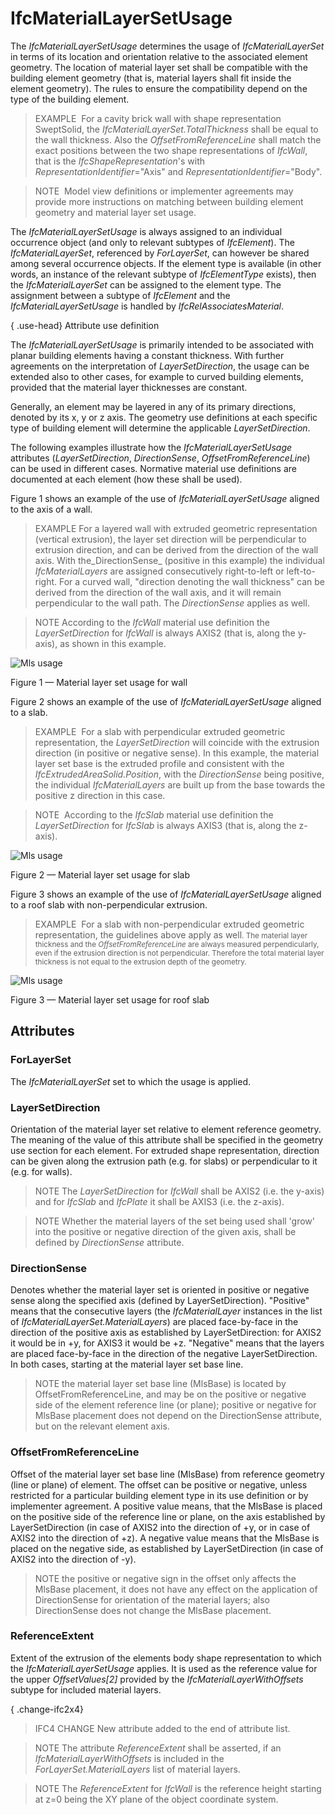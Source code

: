 # IfcMaterialLayerSetUsage

The _IfcMaterialLayerSetUsage_ determines the usage of _IfcMaterialLayerSet_ in terms of its location and orientation relative to the associated element geometry. The location of material layer set shall be compatible with the building element geometry (that is, material layers shall fit inside the element geometry). The rules to ensure the compatibility depend on the type of the building element.

> EXAMPLE  For a cavity brick wall with shape representation SweptSolid, the _IfcMaterialLayerSet.TotalThickness_ shall be equal to the wall thickness. Also the _OffsetFromReferenceLine_ shall match the exact positions between the two shape representations of _IfcWall_, that is the _IfcShapeRepresentation_'s with _RepresentationIdentifier_="Axis" and _RepresentationIdentifier_="Body".

> NOTE  Model view definitions or implementer agreements may provide more instructions on matching between building element geometry and material layer set usage.

The _IfcMaterialLayerSetUsage_ is always assigned to an individual occurrence object (and only to relevant subtypes of _IfcElement_). The _IfcMaterialLayerSet_, referenced by _ForLayerSet_, can however be shared among several occurrence objects. If the element type is available (in other words, an instance of the relevant subtype of _IfcElementType_ exists), then the _IfcMaterialLayerSet_ can be assigned to the element type. The assignment between a subtype of _IfcElement_ and the _IfcMaterialLayerSetUsage_ is handled by _IfcRelAssociatesMaterial_.

{ .use-head}
Attribute use definition

The _IfcMaterialLayerSetUsage_ is primarily intended to be associated with planar building elements having a constant thickness. With further agreements on the interpretation of _LayerSetDirection_, the usage can be extended also to other cases, for example to curved building elements, provided that the material layer thicknesses are constant.

Generally, an element may be layered in any of its primary directions, denoted by its x, y or z axis. The geometry use definitions at each specific type of building element will determine the applicable _LayerSetDirection_.

The following examples illustrate how the _IfcMaterialLayerSetUsage_ attributes (_LayerSetDirection_, _DirectionSense_, _OffsetFromReferenceLine_) can be used in different cases. Normative material use definitions are documented at each element (how these shall be used).

Figure 1 shows an example of the use of _IfcMaterialLayerSetUsage_ aligned to the axis of a wall.

> EXAMPLE For a layered wall with extruded geometric representation (vertical extrusion), the layer set direction will be perpendicular to extrusion direction, and can be derived from the direction of the wall axis. With the_DirectionSense_ (positive in this example) the individual _IfcMaterialLayers_ are assigned consecutively right-to-left or left-to-right. For a curved wall, "direction denoting the wall thickness" can be derived from the direction of the wall axis, and it will remain perpendicular to the wall path. The _DirectionSense_ applies as well.

> NOTE According to the _IfcWall_ material use definition the _LayerSetDirection_ for _IfcWall_ is always AXIS2 (that is, along the y-axis), as shown in this example.

![Mls usage](../../../../figures/ifcmateriallayersetusage_wall-01.png)

Figure 1 &mdash; Material layer set usage for wall

Figure 2 shows an example of the use of _IfcMaterialLayerSetUsage_ aligned to a slab.

> EXAMPLE  For a slab with perpendicular extruded geometric representation, the _LayerSetDirection_ will coincide with the extrusion direction (in positive or negative sense). In this example, the material layer set base is the extruded profile and consistent with the _IfcExtrudedAreaSolid.Position_, with the _DirectionSense_ being positive, the individual _IfcMaterialLayers_ are built up from the base towards the positive z direction in this case.

> NOTE  According to the _IfcSlab_ material use definition the _LayerSetDirection_ for _IfcSlab_ is always AXIS3 (that is, along the z-axis).

![Mls usage](../../../../figures/ifcmateriallayersetusage_slab-01.png)

Figure 2 &mdash; Material layer set usage for slab

Figure 3 shows an example of the use of _IfcMaterialLayerSetUsage_ aligned to a roof slab with non-perpendicular extrusion.

> EXAMPLE  For a slab with non-perpendicular extruded geometric representation, the guidelines above apply as well<small>. The material layer thickness and the <em>OffsetFromReferenceLine</em> are always measured
perpendicularly, even if the extrusion direction is not perpendicular. Therefore the total material layer thickness is
not equal to the extrusion depth of the geometry.</small>

![Mls usage](../../../../figures/ifcmateriallayersetusage_roofslab-01.png)

Figure 3 &mdash; Material layer set usage for roof slab

## Attributes

### ForLayerSet
The _IfcMaterialLayerSet_ set to which the usage is applied.

### LayerSetDirection
Orientation of the material layer set relative to element reference geometry. The meaning of the value of this attribute shall be specified in the geometry use section for each element. For extruded shape representation, direction can be given along the extrusion path (e.g. for slabs) or perpendicular to it (e.g. for walls).

> NOTE The _LayerSetDirection_ for _IfcWall_ shall be AXIS2 (i.e. the y-axis) and for _IfcSlab_ and _IfcPlate_ it shall be AXIS3 (i.e. the z-axis).

> NOTE Whether the material layers of the set being used shall 'grow' into the positive or negative direction of the given axis, shall be defined by _DirectionSense_ attribute.

### DirectionSense
Denotes whether the material layer set is oriented in positive or negative sense along the specified axis (defined by LayerSetDirection). "Positive" means that the consecutive layers (the _IfcMaterialLayer_ instances in the list of _IfcMaterialLayerSet.MaterialLayers_) are placed face-by-face in the direction of the positive axis as established by LayerSetDirection: for AXIS2 it would be in +y, for AXIS3 it would be +z. "Negative" means that the layers are placed face-by-face in the direction of the negative LayerSetDirection. In both cases, starting at the material layer set base line.
> NOTE the material layer set base line (MlsBase) is located by OffsetFromReferenceLine, and may be on the positive or negative side of the element reference line (or plane); positive or negative for MlsBase placement does not depend on the DirectionSense attribute, but on the relevant element axis.

### OffsetFromReferenceLine
Offset of the material layer set base line (MlsBase) from reference geometry (line or plane) of element. The offset can be positive or negative, unless restricted for a particular building element type in its use definition or by implementer agreement. A positive value means, that the MlsBase is placed on the positive side of the reference line or plane, on the axis established by LayerSetDirection (in case of AXIS2 into the direction of +y, or in case of AXIS2 into the direction of +z). A negative value means that the MlsBase is placed on the negative side, as established by LayerSetDirection (in case of AXIS2 into the direction of -y).
> NOTE the positive or negative sign in the offset only affects the MlsBase placement, it does not have any effect on the application of DirectionSense for orientation of the material layers; also DirectionSense does not change the MlsBase placement.

### ReferenceExtent
Extent of the extrusion of the elements body shape representation to which the _IfcMaterialLayerSetUsage_ applies. It is used as the reference value for the upper _OffsetValues[2]_ provided by the _IfcMaterialLayerWithOffsets_ subtype for included material layers.

{ .change-ifc2x4}
> IFC4 CHANGE New attribute added to the end of attribute list.

> NOTE The attribute _ReferenceExtent_ shall be asserted, if an _IfcMaterialLayerWithOffsets_ is included in the _ForLayerSet.MaterialLayers_ list of material layers.

> NOTE The _ReferenceExtent_ for _IfcWall_ is the reference height starting at z=0 being the XY plane of the object coordinate system.
